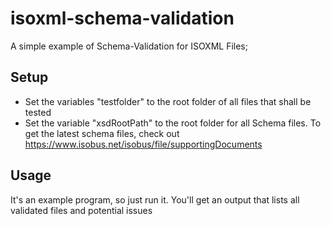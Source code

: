 # isoxml-schema-validation
A simple example of Schema-Validation for ISOXML Files;


## Setup

* Set the variables "testfolder" to the root folder of all files that shall be tested
* Set the variable "xsdRootPath" to the root folder for all Schema files. To get the latest schema files, check out https://www.isobus.net/isobus/file/supportingDocuments

## Usage

It's an example program, so just run it. You'll get an output that lists all validated files and potential issues


